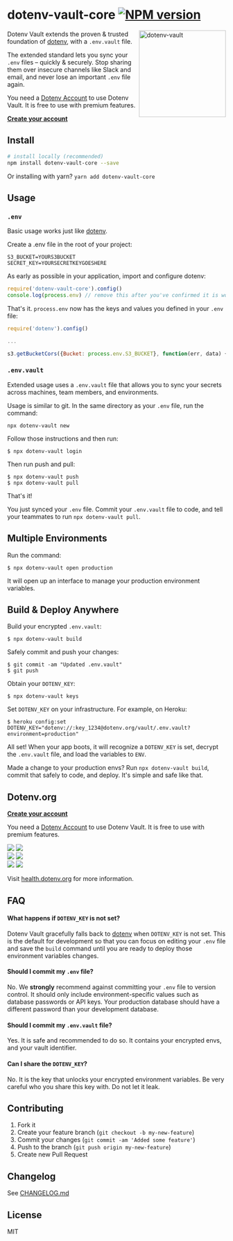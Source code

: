 # dotenv-vault-core [![NPM version](https://img.shields.io/npm/v/dotenv-vault-core.svg?style=flat-square)](https://www.npmjs.com/package/dotenv-vault-core)

<img src="https://raw.githubusercontent.com/motdotla/dotenv/master/dotenv.svg" alt="dotenv-vault" align="right" width="200" />

Dotenv Vault extends the proven & trusted foundation of [dotenv](https://github.com/motdotla/dotenv), with a `.env.vault` file.

The extended standard lets you sync your `.env` files – quickly & securely. Stop sharing them over insecure channels like Slack and email, and never lose an important `.env` file again.

You need a [Dotenv Account](https://dotenv.org) to use Dotenv Vault. It is free to use with premium features.

**[Create your account](https://dotenv.org/signup)**

## Install

```bash
# install locally (recommended)
npm install dotenv-vault-core --save
```

Or installing with yarn? `yarn add dotenv-vault-core`

## Usage

### `.env`

Basic usage works just like [dotenv](https://github.com/motdotla/dotenv).

Create a .env file in the root of your project:

```dosini
S3_BUCKET=YOURS3BUCKET
SECRET_KEY=YOURSECRETKEYGOESHERE
```

As early as possible in your application, import and configure dotenv:

```javascript
require('dotenv-vault-core').config()
console.log(process.env) // remove this after you've confirmed it is working
```

That's it. `process.env` now has the keys and values you defined in your `.env` file:


```javascript
require('dotenv').config()

...

s3.getBucketCors({Bucket: process.env.S3_BUCKET}, function(err, data) {})
```

### `.env.vault`

Extended usage uses a `.env.vault` file that allows you to sync your secrets across machines, team members, and environments.

Usage is similar to git. In the same directory as your `.env` file, run the command:

```shell
npx dotenv-vault new
```

Follow those instructions and then run:

```shell
$ npx dotenv-vault login
```

Then run push and pull:

```shell
$ npx dotenv-vault push
$ npx dotenv-vault pull
```

That's it!

You just synced your `.env` file. Commit your `.env.vault` file to code, and tell your teammates to run `npx dotenv-vault pull`.

## Multiple Environments

Run the command:

```shell
$ npx dotenv-vault open production
```

It will open up an interface to manage your production environment variables.

## Build & Deploy Anywhere

Build your encrypted `.env.vault`:

```shell
$ npx dotenv-vault build
```

Safely commit and push your changes:

```shell
$ git commit -am "Updated .env.vault"
$ git push
```

Obtain your `DOTENV_KEY`:

```shell
$ npx dotenv-vault keys
```

Set `DOTENV_KEY` on your infrastructure. For example, on Heroku:

```shell
$ heroku config:set DOTENV_KEY="dotenv://:key_1234@dotenv.org/vault/.env.vault?environment=production"
```

All set! When your app boots, it will recognize a `DOTENV_KEY` is set, decrypt the `.env.vault` file, and load the variables to `ENV`.

Made a change to your production envs? Run `npx dotenv-vault build`, commit that safely to code, and deploy. It's simple and safe like that.

## Dotenv.org

**[Create your account](https://dotenv.org/signup)**

You need a [Dotenv Account](https://dotenv.org) to use Dotenv Vault. It is free to use with premium features.

![](https://api.checklyhq.com/v1/badges/checks/c2fee99a-38e7-414e-89b8-9766ceeb1927?style=flat&theme=dark&responseTime=true)
![](https://api.checklyhq.com/v1/badges/checks/4f557967-1ed1-486a-b762-39a63781d752?style=flat&theme=dark&responseTime=true)
<br>
![](https://api.checklyhq.com/v1/badges/checks/804eb6fa-6599-4688-a649-7ff3c39a64b9?style=flat&theme=dark&responseTime=true)
![](https://api.checklyhq.com/v1/badges/checks/6a94504e-e936-4f07-bc0b-e08fee2734b3?style=flat&theme=dark&responseTime=true)
<br>
![](https://api.checklyhq.com/v1/badges/checks/06ac4f4e-3e0e-4501-9987-580b4d2a6b06?style=flat&theme=dark&responseTime=true)
![](https://api.checklyhq.com/v1/badges/checks/0ffc1e55-7ef0-4c2c-8acc-b6311871f41c?style=flat&theme=dark&responseTime=true)

Visit [health.dotenv.org](https://health.dotenv.org) for more information.

## FAQ

#### What happens if `DOTENV_KEY` is not set?

Dotenv Vault gracefully falls back to [dotenv](https://github.com/bkeepers/dotenv) when `DOTENV_KEY` is not set. This is the default for development so that you can focus on editing your `.env` file and save the `build` command until you are ready to deploy those environment variables changes.

#### Should I commit my `.env` file?

No. We **strongly** recommend against committing your `.env` file to version control. It should only include environment-specific values such as database passwords or API keys. Your production database should have a different password than your development database.

#### Should I commit my `.env.vault` file?

Yes. It is safe and recommended to do so. It contains your encrypted envs, and your vault identifier.

#### Can I share the `DOTENV_KEY`?

No. It is the key that unlocks your encrypted environment variables. Be very careful who you share this key with. Do not let it leak.

## Contributing

1. Fork it
2. Create your feature branch (`git checkout -b my-new-feature`)
3. Commit your changes (`git commit -am 'Added some feature'`)
4. Push to the branch (`git push origin my-new-feature`)
5. Create new Pull Request

## Changelog

See [CHANGELOG.md](CHANGELOG.md)

## License

MIT

